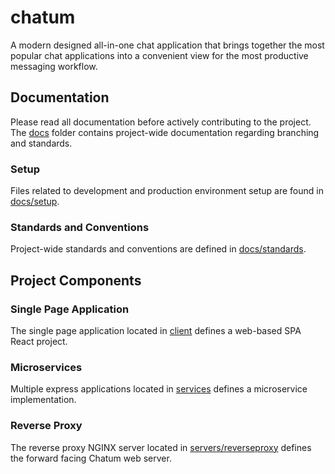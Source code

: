 # chatum

A modern designed all-in-one chat application that brings together the most popular chat applications into a convenient view for the most productive messaging workflow.

## Documentation

Please read all documentation before actively contributing to the project. The [docs](/docs) folder contains project-wide documentation regarding branching and standards.

### Setup

Files related to development and production environment setup are found in [docs/setup](docs/setup).

### Standards and Conventions

Project-wide standards and conventions are defined in [docs/standards](docs/standards).

## Project Components

### Single Page Application

The single page application located in [client](/client) defines a web-based SPA React project.

### Microservices

Multiple express applications located in [services](/services) defines a microservice implementation.

### Reverse Proxy

The reverse proxy NGINX server located in [servers/reverseproxy](servers/reverseproxy) defines the forward facing Chatum web server.
